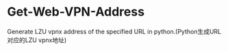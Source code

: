 # Get-Web-VPN-Address
Generate LZU vpnx address of the specified URL in python.(Python生成URL对应的LZU vpnx地址)
